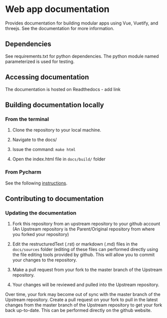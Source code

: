 # Web app documentation

Provides documentation for building modular apps using Vue, Vuetify, and threejs.
See the documentation for more information.

## Dependencies

See requirements.txt for python dependencies.
The python module named parameterized is used for testing.

## Accessing documentation

The documentation is hosted on Readthedocs - add link

## Building documentation locally

### From the terminal
1. Clone the repository to your local machine.

2. Navigate to the docs/

3. Issue the command: `make html`

4. Open the index.html file in `docs/build/` folder

### From Pycharm
See the following [instructions](https://bioengineering-toolbox.readthedocs.io/en/latest/documentation/sphinx.html#adding-a-sphinx-build-configuration-to-pycharm).

## Contributing to documentation

### Updating the documentation
1. Fork this repository from an upstream repository to your github account (An Upstream repository is the Parent/Original repository from where you forked your repository)

2. Edit the restructuredText (.rst) or markdown (.md) files in the 
`docs/sources` folder (editing of these files can performed directly using the 
file editing tools provided by github. This will allow you to commit your 
changes to the repository.

3. Make a pull request from your fork to the master branch of the Upstream repository.

4. Your changes will be reviewed and pulled into the Upstream repository.

Over time, your fork may become out of sync with the master branch of the Upstream repository. Create a pull request on your fork to pull in the latest changes from the master branch of the Upstream repository to get your fork back up-to-date. This can be performed directly on the github website.


